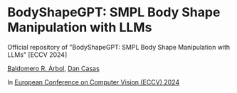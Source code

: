 # BodyShapeGPT: SMPL Body Shape Manipulation with LLMs

Official repository of "BodyShapeGPT: SMPL Body Shape Manipulation with LLMs" [ECCV 2024]

[Baldomero R. Árbol](https://www.linkedin.com/in/baldomero-rodríguez-árbol-716132224/), [Dan Casas](https://dancasas.github.io/)

In [European Conference on Computer Vision (ECCV) 2024](https://eccv.ecva.net)

